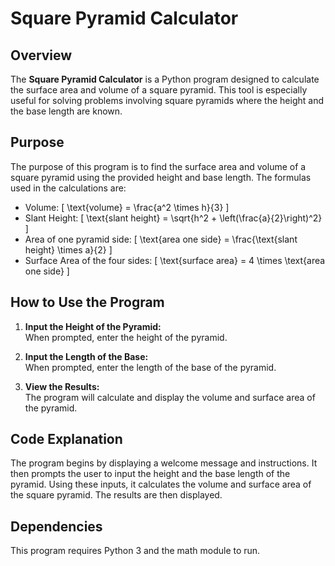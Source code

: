 # Square Pyramid Calculator

## Overview
The **Square Pyramid Calculator** is a Python program designed to calculate the surface area and volume of a square pyramid. This tool is especially useful for solving problems involving square pyramids where the height and the base length are known.


## Purpose
The purpose of this program is to find the surface area and volume of a square pyramid using the provided height and base length. The formulas used in the calculations are:
- Volume: \[ \text{volume} = \frac{a^2 \times h}{3} \]
- Slant Height: \[ \text{slant height} = \sqrt{h^2 + \left(\frac{a}{2}\right)^2} \]
- Area of one pyramid side: \[ \text{area one side} = \frac{\text{slant height} \times a}{2} \]
- Surface Area of the four sides: \[ \text{surface area} = 4 \times \text{area one side} \]

## How to Use the Program
1. **Input the Height of the Pyramid:**  
   When prompted, enter the height of the pyramid.
   
2. **Input the Length of the Base:**  
   When prompted, enter the length of the base of the pyramid.

3. **View the Results:**  
   The program will calculate and display the volume and surface area of the pyramid.


## Code Explanation
The program begins by displaying a welcome message and instructions. It then prompts the user to input the height and the base length of the pyramid. Using these inputs, it calculates the volume and surface area of the square pyramid. The results are then displayed.

## Dependencies
This program requires Python 3 and the math module to run.

